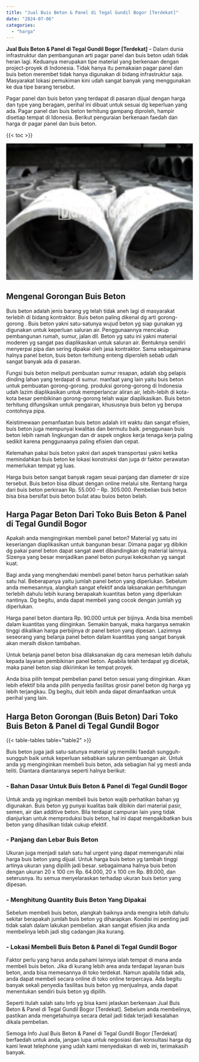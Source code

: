 ```yaml
---
title: "Jual Buis Beton & Panel di Tegal Gundil Bogor [Terdekat]"
date: "2024-07-06"
categories: 
  - "harga"
---
```


**Jual Buis Beton & Panel di Tegal Gundil Bogor \[Terdekat\]** – Dalam dunia infrastruktur dan pembangunan arti pagar panel dan buis beton udah tidak heran lagi. Keduanya merupakan tipe material yang berkenaan dengan project-proyek di Indonesia. Tidak hanya itu pemakaian pagar panel dan buis beton merembet tidak hanya digunakan di bidang infrastruktur saja. Masyarakat lokasi pemukiman kini udah sangat banyak yang menggunakan ke dua tipe barang tersebut.

Pagar panel dan buis beton yang terdapat di pasaran dijual dengan harga dan type yang beragam, perihal ini dibuat untuk sesuai dg keperluan yang ada. Pagar panel dan buis beton terhitung gampang diproleh, hampir disetiap tempat di Idonesia. Berikut penguraian berkenaan faedah dan harga dr pagar panel dan buis beton.

{{< toc >}}

![Jual Buis Beton & Panel di Tegal Gundil Bogor [Terdekat]](/images/jual-panel-buis-beton-murah-45.png)

## Mengenal Gorongan Buis Beton

Buis beton adalah jenis barang yg telah tidak aneh lagi di masyarakat terlebih di bidang kontraktor. Buis beton paling dikenal dg arti gorong-gorong . Buis beton yakni satu-satunya wujud beton yg siap gunakan yg digunakan untuk keperluan saluran air. Penggunaannya mencakup pembangunan rumah, sumur, jalan dll. Beton yg satu ini yakni material moderen yg sangat pas diaplikasikan untuk saluran air. Bentuknya sendiri menyerpai pipa dan sering dipakai oleh jasa kontraktor. Sama sebagaimana halnya panel beton, buis beton terhitung enteng diperoleh sebab udah sangat banyak ada di pasaran.

Fungsi buis beton meliputi pembuatan sumur resapan, adalah sbg pelapis dinding lahan yang terdapat di sumur. manfaat yang lain yaitu buis beton untuk pembuatan gorong-gorong. produksi gorong-gorong di Indonesia udah lazim diaplikasikan untuk memperlancar aliran air, lebih-lebih di kota-kota besar pembikinan gorong-gorong telah wajar diaplikasikan. Buis beton terhitung difungsikan untuk pengairan, khususnya buis beton yg berupa contohnya pipa.

Keistimewaan pemanfaatan buis beton adalah irit waktu dan sangat efisien, buis beton juga mempunyai kwalitas dan bermutu baik. penggunaan buis beton lebih ramah lingkungan dan dr aspek ongkos kerja tenaga kerja paling sedikit karena penggunaanya paling efisien dan cepat.

Kelemahan pakai buis beton yakni dari aspek transportasi yakni ketika memindahkan buis beton ke lokasi konstruksi dan juga dr faktor perawatan memerlukan tempat yg luas.

Harga buis beton sangat banyak ragam seuai panjang dan diameter dr size tersebut. Buis beton bisa dibuat dengan online melalui site. Rentang harga dari buis beton perkiraan Rp. 55.000 – Rp. 305.000. Pembelian buis beton bisa bisa bersifat buis beton bulat atau buios beton belah.

## Harga Pagar Beton Dari Toko Buis Beton & Panel di Tegal Gundil Bogor

Apakah anda menginginkan membeli panel beton? Material yg satu ini keseriangan diaplikasikan untuk bangunan besar. Dimana pagar yg dibikin dg pakai panel beton dapat sangat awet dibandingkan dg material lainnya. Sizenya yang besar menjadikan panel beton punyai kekokohan yg sangat kuat.

Bagi anda yang menghendaki membeli panel beton harus perhatikan salah satu hal. Beberapanya yaitu jumlah panel beton yang diperlukan. Sebelum anda memesannya, alangkah sangat efektif anda laksanakan perhitungan terlebih dahulu lebih kurang berapakah kuantitas beton yang diperlukan nantinya. Dg begitu, anda dapat membeli yang cocok dengan jumlah yg diperlukan.

Harga panel beton diantara Rp. 90.000 untuk per bijinya. Anda bisa membeli dalam kuantitas yang diinginkan. Semakin banyak, maka harganya semakin tinggi dikalikan harga perbijinya dr panel beton yang dipesan. Lazimnya seseorang yang belanja panel beton dalam kuantitas yang sangat banyak akan meraih diskon tambahan.

Untuk belanja panel beton bisa dilaksanakan dg cara memesan lebih dahulu kepada layanan pembikinan panel beton. Apabila telah terdapat yg dicetak, maka panel beton siap dikirimkan ke tempat proyek.

Anda bisa pilih tempat pembelian panel beton sesuai yang diinginkan. Akan lebih efektif bila anda pilih penyedia fasilitas grosir panel beton dg harga yg lebih terjangkau. Dg begitu, duit lebih anda dapat dimanfaatkan untuk perihal yang lain.

## Harga Beton Gorongan (Buis Beton) Dari Toko Buis Beton & Panel di Tegal Gundil Bogor

{{< table-tables table="table2" >}}

Buis beton juga jadi satu-satunya material yg memiliki faedah sungguh-sungguh baik untuk keperluan sebabkan saluran pembuangan air. Untuk anda yg menginginkan membeli buis beton, ada sebagian hal yg mesti anda teliti. Diantara diantaranya seperti halnya berikut:

### \- Bahan Dasar Untuk Buis Beton & Panel di Tegal Gundil Bogor

Untuk anda yg inginkan membeli buis beton wajib perhatikan bahan yg digunakan. Buis beton yg punyai kualitas baik dibikin dari material pasir, semen, air dan additive beton. Bila terdapat campuran lain yang tidak dianjurkan untuk memproduksi buis beton, hal ini dapat mengakibatkan buis beton yang dihasilkan tidak cukup efektif.

### \- Panjang dan Lebar Buis Beton

Ukuran juga menjadi salah satu hal urgent yang dapat memengaruhi nilai harga buis beton yang dijual. Untuk harga buis beton yg tambah tinggi artinya ukuran yang dipilih jadi besar. sebagaimana halnya buis beton dengan ukuran 20 x 100 cm Rp. 64.000, 20 x 100 cm Rp. 89.000, dan seterusnya. Itu semua menyelaraskan terhadap ukuran buis beton yang dipesan.

### \- Menghitung Quantity Buis Beton Yang Dipakai

Sebelum membeli buis beton, alangkah baiknya anda mengira lebih dahulu sekitar berapakah jumlah buis beton yg diharapkan. Kondisi ini penting jadi tidak salah dalam lakukan pembelian. akan sangat efisien jika anda membelinya lebih jadi sbg cadangan jika kurang.

### \- Lokasi Membeli Buis Beton & Panel di Tegal Gundil Bogor

Faktor perlu yang harus anda pahami lainnya ialah tempat di mana anda membeli buis beton. Jika di kurang lebih area anda terdapat layanan buis beton, anda bisa memesannya di toko terdekat. Namun apabila tidak ada, anda dapat membeli secara online di toko online terpercaya. Ada begitu banyak sekali penyedia fasilitas buis beton yg menjualnya, anda dapat menentukan sendiri buis beton yg dipilih.

Seperti itulah salah satu Info yg bisa kami jelaskan berkenaan Jual Buis Beton & Panel di Tegal Gundil Bogor \[Terdekat\]. Sebelum anda membelinya, pastikan anda mengetahuinya secara detail jadi tidak terjadi kesalahan dikala pembelian.

Semoga Info Jual Buis Beton & Panel di Tegal Gundil Bogor \[Terdekat\] berfaedah untuk anda, jangan lupa untuk negosiasi dan konsultasi harga dg kami lewat telephone yang udah kami menyediakan di web ini, terimakasih banyak.
